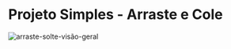 # Projeto Simples - Arraste e Cole

![arraste-solte-visão-geral](https://user-images.githubusercontent.com/74088591/222994888-48ae414d-33ae-4041-8ed0-fbdf87a10b6a.png)
 
